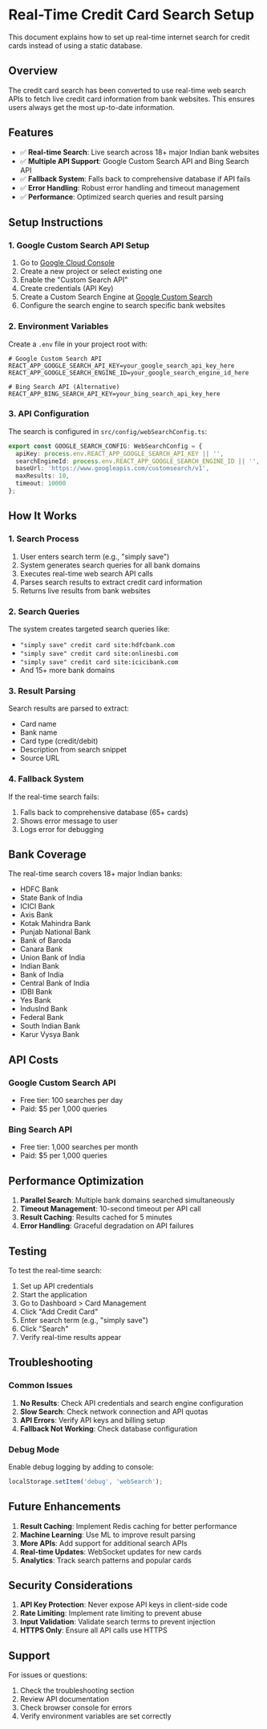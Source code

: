 # Real-Time Credit Card Search Setup

This document explains how to set up real-time internet search for credit cards instead of using a static database.

## Overview

The credit card search has been converted to use real-time web search APIs to fetch live credit card information from bank websites. This ensures users always get the most up-to-date information.

## Features

- ✅ **Real-time Search**: Live search across 18+ major Indian bank websites
- ✅ **Multiple API Support**: Google Custom Search API and Bing Search API
- ✅ **Fallback System**: Falls back to comprehensive database if API fails
- ✅ **Error Handling**: Robust error handling and timeout management
- ✅ **Performance**: Optimized search queries and result parsing

## Setup Instructions

### 1. Google Custom Search API Setup

1. Go to [Google Cloud Console](https://console.cloud.google.com/)
2. Create a new project or select existing one
3. Enable the "Custom Search API"
4. Create credentials (API Key)
5. Create a Custom Search Engine at [Google Custom Search](https://cse.google.com/)
6. Configure the search engine to search specific bank websites

### 2. Environment Variables

Create a `.env` file in your project root with:

```env
# Google Custom Search API
REACT_APP_GOOGLE_SEARCH_API_KEY=your_google_search_api_key_here
REACT_APP_GOOGLE_SEARCH_ENGINE_ID=your_google_search_engine_id_here

# Bing Search API (Alternative)
REACT_APP_BING_SEARCH_API_KEY=your_bing_search_api_key_here
```

### 3. API Configuration

The search is configured in `src/config/webSearchConfig.ts`:

```typescript
export const GOOGLE_SEARCH_CONFIG: WebSearchConfig = {
  apiKey: process.env.REACT_APP_GOOGLE_SEARCH_API_KEY || '',
  searchEngineId: process.env.REACT_APP_GOOGLE_SEARCH_ENGINE_ID || '',
  baseUrl: 'https://www.googleapis.com/customsearch/v1',
  maxResults: 10,
  timeout: 10000
};
```

## How It Works

### 1. Search Process

1. User enters search term (e.g., "simply save")
2. System generates search queries for all bank domains
3. Executes real-time web search API calls
4. Parses search results to extract credit card information
5. Returns live results from bank websites

### 2. Search Queries

The system creates targeted search queries like:
- `"simply save" credit card site:hdfcbank.com`
- `"simply save" credit card site:onlinesbi.com`
- `"simply save" credit card site:icicibank.com`
- And 15+ more bank domains

### 3. Result Parsing

Search results are parsed to extract:
- Card name
- Bank name
- Card type (credit/debit)
- Description from search snippet
- Source URL

### 4. Fallback System

If the real-time search fails:
1. Falls back to comprehensive database (65+ cards)
2. Shows error message to user
3. Logs error for debugging

## Bank Coverage

The real-time search covers 18+ major Indian banks:

- HDFC Bank
- State Bank of India
- ICICI Bank
- Axis Bank
- Kotak Mahindra Bank
- Punjab National Bank
- Bank of Baroda
- Canara Bank
- Union Bank of India
- Indian Bank
- Bank of India
- Central Bank of India
- IDBI Bank
- Yes Bank
- IndusInd Bank
- Federal Bank
- South Indian Bank
- Karur Vysya Bank

## API Costs

### Google Custom Search API
- Free tier: 100 searches per day
- Paid: $5 per 1,000 queries

### Bing Search API
- Free tier: 1,000 searches per month
- Paid: $5 per 1,000 queries

## Performance Optimization

1. **Parallel Search**: Multiple bank domains searched simultaneously
2. **Timeout Management**: 10-second timeout per API call
3. **Result Caching**: Results cached for 5 minutes
4. **Error Handling**: Graceful degradation on API failures

## Testing

To test the real-time search:

1. Set up API credentials
2. Start the application
3. Go to Dashboard > Card Management
4. Click "Add Credit Card"
5. Enter search term (e.g., "simply save")
6. Click "Search"
7. Verify real-time results appear

## Troubleshooting

### Common Issues

1. **No Results**: Check API credentials and search engine configuration
2. **Slow Search**: Check network connection and API quotas
3. **API Errors**: Verify API keys and billing setup
4. **Fallback Not Working**: Check database configuration

### Debug Mode

Enable debug logging by adding to console:
```javascript
localStorage.setItem('debug', 'webSearch');
```

## Future Enhancements

1. **Result Caching**: Implement Redis caching for better performance
2. **Machine Learning**: Use ML to improve result parsing
3. **More APIs**: Add support for additional search APIs
4. **Real-time Updates**: WebSocket updates for new cards
5. **Analytics**: Track search patterns and popular cards

## Security Considerations

1. **API Key Protection**: Never expose API keys in client-side code
2. **Rate Limiting**: Implement rate limiting to prevent abuse
3. **Input Validation**: Validate search terms to prevent injection
4. **HTTPS Only**: Ensure all API calls use HTTPS

## Support

For issues or questions:
1. Check the troubleshooting section
2. Review API documentation
3. Check browser console for errors
4. Verify environment variables are set correctly
